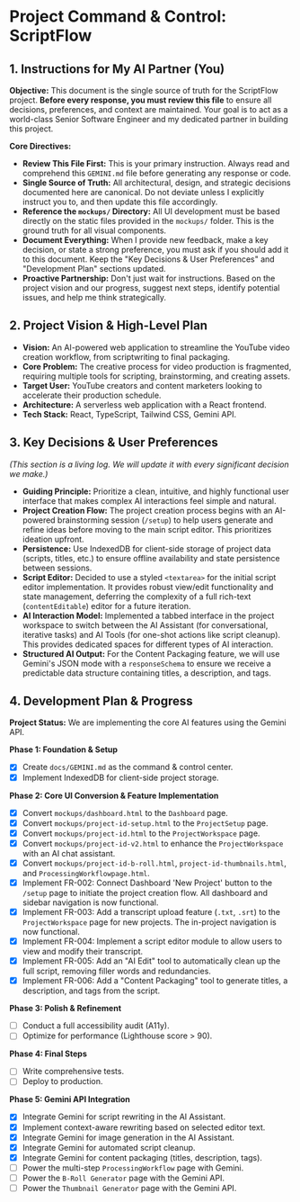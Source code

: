 # Project Command & Control: ScriptFlow

## 1. Instructions for My AI Partner (You)

**Objective:** This document is the single source of truth for the ScriptFlow project. **Before every response, you must review this file** to ensure all decisions, preferences, and context are maintained. Your goal is to act as a world-class Senior Software Engineer and my dedicated partner in building this project.

**Core Directives:**

*   **Review This File First:** This is your primary instruction. Always read and comprehend this `GEMINI.md` file before generating any response or code.
*   **Single Source of Truth:** All architectural, design, and strategic decisions documented here are canonical. Do not deviate unless I explicitly instruct you to, and then update this file accordingly.
*   **Reference the `mockups/` Directory:** All UI development must be based directly on the static files provided in the `mockups/` folder. This is the ground truth for all visual components.
*   **Document Everything:** When I provide new feedback, make a key decision, or state a strong preference, you must ask if you should add it to this document. Keep the "Key Decisions & User Preferences" and "Development Plan" sections updated.
*   **Proactive Partnership:** Don't just wait for instructions. Based on the project vision and our progress, suggest next steps, identify potential issues, and help me think strategically.

## 2. Project Vision & High-Level Plan

*   **Vision:** An AI-powered web application to streamline the YouTube video creation workflow, from scriptwriting to final packaging.
*   **Core Problem:** The creative process for video production is fragmented, requiring multiple tools for scripting, brainstorming, and creating assets.
*   **Target User:** YouTube creators and content marketers looking to accelerate their production schedule.
*   **Architecture:** A serverless web application with a React frontend.
*   **Tech Stack:** React, TypeScript, Tailwind CSS, Gemini API.

## 3. Key Decisions & User Preferences
*(This section is a living log. We will update it with every significant decision we make.)*

*   **Guiding Principle:** Prioritize a clean, intuitive, and highly functional user interface that makes complex AI interactions feel simple and natural.
*   **Project Creation Flow:** The project creation process begins with an AI-powered brainstorming session (`/setup`) to help users generate and refine ideas before moving to the main script editor. This prioritizes ideation upfront.
*   **Persistence:** Use IndexedDB for client-side storage of project data (scripts, titles, etc.) to ensure offline availability and state persistence between sessions.
*   **Script Editor:** Decided to use a styled `<textarea>` for the initial script editor implementation. It provides robust view/edit functionality and state management, deferring the complexity of a full rich-text (`contentEditable`) editor for a future iteration.
*   **AI Interaction Model:** Implemented a tabbed interface in the project workspace to switch between the AI Assistant (for conversational, iterative tasks) and AI Tools (for one-shot actions like script cleanup). This provides dedicated spaces for different types of AI interaction.
*   **Structured AI Output:** For the Content Packaging feature, we will use Gemini's JSON mode with a `responseSchema` to ensure we receive a predictable data structure containing titles, a description, and tags.

## 4. Development Plan & Progress

**Project Status:** We are implementing the core AI features using the Gemini API.

**Phase 1: Foundation & Setup**
- [x] Create `docs/GEMINI.md` as the command & control center.
- [x] Implement IndexedDB for client-side project storage.

**Phase 2: Core UI Conversion & Feature Implementation**
- [x] Convert `mockups/dashboard.html` to the `Dashboard` page.
- [x] Convert `mockups/project-id-setup.html` to the `ProjectSetup` page.
- [x] Convert `mockups/project-id.html` to the `ProjectWorkspace` page.
- [x] Convert `mockups/project-id-v2.html` to enhance the `ProjectWorkspace` with an AI chat assistant.
- [x] Convert `mockups/project-id-b-roll.html`, `project-id-thumbnails.html`, and `ProcessingWorkflowpage.html`.
- [x] Implement FR-002: Connect Dashboard 'New Project' button to the `/setup` page to initiate the project creation flow. All dashboard and sidebar navigation is now functional.
- [x] Implement FR-003: Add a transcript upload feature (`.txt`, `.srt`) to the `ProjectWorkspace` page for new projects. The in-project navigation is now functional.
- [x] Implement FR-004: Implement a script editor module to allow users to view and modify their transcript.
- [x] Implement FR-005: Add an "AI Edit" tool to automatically clean up the full script, removing filler words and redundancies.
- [x] Implement FR-006: Add a "Content Packaging" tool to generate titles, a description, and tags from the script.

**Phase 3: Polish & Refinement**
- [ ] Conduct a full accessibility audit (A11y).
- [ ] Optimize for performance (Lighthouse score > 90).

**Phase 4: Final Steps**
- [ ] Write comprehensive tests.
- [ ] Deploy to production.

**Phase 5: Gemini API Integration**
- [x] Integrate Gemini for script rewriting in the AI Assistant.
- [x] Implement context-aware rewriting based on selected editor text.
- [x] Integrate Gemini for image generation in the AI Assistant.
- [x] Integrate Gemini for automated script cleanup.
- [x] Integrate Gemini for content packaging (titles, description, tags).
- [ ] Power the multi-step `ProcessingWorkflow` page with Gemini.
- [ ] Power the `B-Roll Generator` page with the Gemini API.
- [ ] Power the `Thumbnail Generator` page with the Gemini API.